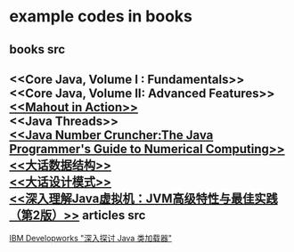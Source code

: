example codes in books
=====

books src
---
<\<Core Java, Volume I : Fundamentals>>  
<\<Core Java, Volume II: Advanced Features>>  
[<\<Mahout in Action>>](https://github.com/tdunning/MiA)  
<\<Java Threads>>  
[<\<Java Number Cruncher:The Java Programmer's Guide to Numerical Computing>>](http://www.apropos-logic.com/nc/download.html)  
[<\<大话数据结构>>](http://www.cnblogs.com/cj723/archive/2011/02/06/1949498.html)  
[<\<大话设计模式>>](http://www.cnblogs.com/cj723/archive/2007/12/30/1021314.html)  
[<\<深入理解Java虚拟机：JVM高级特性与最佳实践（第2版）>>](http://www.hzbook.com/Books/7049.html)
articles src
---
[IBM Developworks "深入探讨 Java 类加载器"](http://www.ibm.com/developerworks/cn/java/j-lo-classloader/index.html#download)
